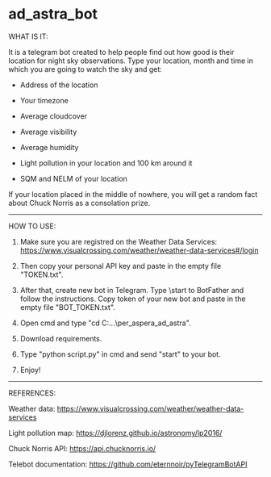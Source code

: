 # ad_astra_bot
WHAT IS IT:

It is a telegram bot created to help people find out how good is their location for night sky observations. Type your location, month and time in which you are going to watch the sky and get:

- Address of the location

- Your timezone

- Average cloudcover

- Average visibility

- Average humidity

- Light pollution in your location and 100 km around it

- SQM and NELM of your location

If your location placed in the middle of nowhere, you will get a random fact about Chuck Norris as a consolation prize.


*****************

HOW TO USE:

1. Make sure you are registred on the Weather Data Services:
   https://www.visualcrossing.com/weather/weather-data-services#/login

2. Then copy your personal API key and paste in the empty file "TOKEN.txt".

3. After that, create new bot in Telegram. Type \start to BotFather and follow the instructions. Copy token of your new bot and paste in the empty file "BOT_TOKEN.txt".

4. Open cmd and type "cd C:\...\per_aspera_ad_astra".

5. Download requirements.

6. Type "python script.py" in cmd and send "start" to your bot.

7. Enjoy!

*****************

REFERENCES:

Weather data: https://www.visualcrossing.com/weather/weather-data-services

Light pollution map: https://djlorenz.github.io/astronomy/lp2016/

Chuck Norris API: https://api.chucknorris.io/

Telebot documentation: https://github.com/eternnoir/pyTelegramBotAPI

